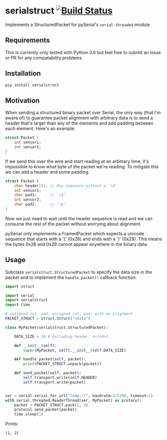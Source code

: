 # serialstruct [![Build Status](https://travis-ci.org/eoswald/serialstruct.svg?branch=master)](https://travis-ci.org/eoswald/serialstruct)
Implements a StructuredPacket for pySerial's `serial.threaded` module

## Requirements
This is currently only tested with Python 3.6 but feel free to submit an issue or PR
for any compatability problems.

## Installation
```bash
pip install serialstruct
```

## Motivation
When sending a structured binary packet over Serial, the only way (that I'm aware
of) to guarantee packet alignment with arbitrary data is to send a header that's
larger than any of the elements and add padding between each element. Here's an
example:

```c
struct Packet {
	int sensor1;
	int sensor2;
}
```

If we send this over the wire and start reading at an arbitrary time, it's
impossible to know what byte of the packet we're reading. To mitigate this we can
add a header and some padding.

```c
struct Packet {
	char header[5]; // Any sequence without a '\0'
	int sensor1;
	char pad1;      // '\0'
	int sensor2;
	char pad2;      // '\0'
}
```

Now we just need to wait until the header sequence is read and we can consume the
rest of the packet without worrying about alignment.

pySerial only implements a FramedPacket which expects a unicode sequence that
starts with a '(' (0x28) and ends with a ')' (0x29). This means the bytes 0x28 and
0x29 cannot appear anywhere in the binary data.

## Usage
Subclass `serialstruct.StructuredPacket` to specify the data size in the packet
and to implement the `handle_packet()` callback function.
```python
import struct

import serial
import serialstruct
import time

# unsigned int, pad, unsigned int, pad; with no alignment
PACKET_STRUCT = struct.Struct("<IxIx")

class MyPacket(serialstruct.StructuredPacket):

    DATA_SIZE = 10 # Excluding header: 4+1+4+1

    def __init__(self):
        super(MyPacket, self).__init__(self.DATA_SIZE)

    def handle_packet(self, packet):
        print(PACKET_STRUCT.unpack(packet))

    def send_packet(self, packet):
        self.transport.write(self.HEADER)
        self.transport.write(packet)


ser = serial.serial_for_url("loop://", baudrate=115200, timeout=1)
with serial.threaded.ReaderThread(ser, MyPacket) as protocol:
    packet = PACKET_STRUCT.pack(1, 2)
    protocol.send_packet(packet)
    time.sleep(1)
```

Prints:
```bash
(1, 2)
```
